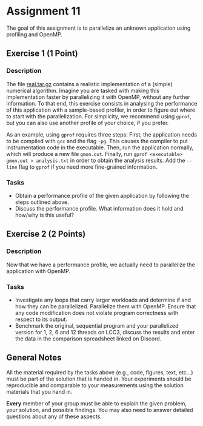 # Assignment 11
The goal of this assignment is to parallelize an unknown application using profiling and OpenMP.

## Exercise 1 (1 Point)

### Description

The file [real.tar.gz](real.tar.gz) contains a realistic implementation of a (simple) numerical algorithm. Imagine you are tasked with making this implementation faster by parallelizing it with OpenMP, without any further information. To that end, this exercise consists in analysing the performance of this application with a sample-based profiler, in order to figure out where to start with the parallelization. For simplicity, we recommend using `gprof`, but you can also use another profile of your choice, if you prefer.

As an example, using `gprof` requires three steps: First, the application needs to be compiled with `gcc` and the flag `-pg`. This causes the compiler to put instrumentation code in the executable. Then, run the application normally, which will produce a new file `gmon.out`. Finally, run `gprof <executable> gmon.out > analysis.txt` in order to obtain the analysis results. Add the `--line` flag to `gprof` if you need more fine-grained information.

### Tasks

- Obtain a performance profile of the given application by following the steps outlined above.
- Discuss the performance profile. What information does it hold and how/why is this useful?

## Exercise 2 (2 Points)

### Description

Now that we have a performance profile, we actually need to parallelize the application with OpenMP.

### Tasks

- Investigate any loops that carry larger workloads and determine if and how they can be parallelized. Parallelize them with OpenMP. Ensure that any code modification does not violate program correctness with respect to its output.
- Benchmark the original, sequential program and your parallelized version for 1, 2, 6 and 12 threads on LCC3, discuss the results and enter the data in the comparison spreadsheet linked on Discord.

## General Notes

All the material required by the tasks above (e.g., code, figures, text, etc...) must be part of the solution that is handed in. Your experiments should be reproducible and comparable to your measurements using the solution materials that you hand in.

**Every** member of your group must be able to explain the given problem, your solution, and possible findings. You may also need to answer detailed questions about any of these aspects.
